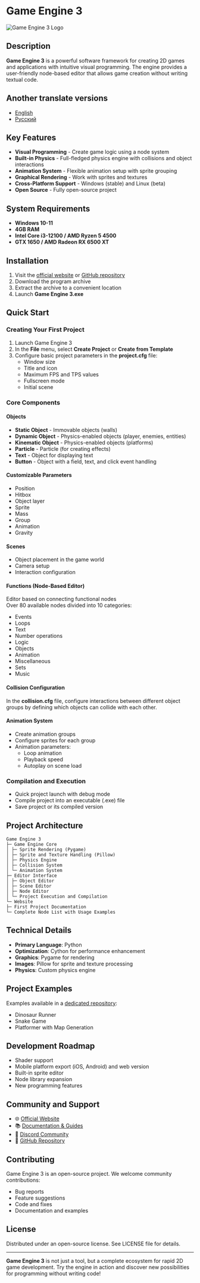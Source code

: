 # Game Engine 3

![Game Engine 3 Logo](https://habrastorage.org/getpro/habr/upload_files/271/741/7fc/2717417fc68548727302672b1df80771.png)

## Description

**Game Engine 3** is a powerful software framework for creating 2D games and applications with intuitive visual programming. The engine provides a user-friendly node-based editor that allows game creation without writing textual code.

## Another translate versions

- [English](descriptions/en.md)
- [Русский](descriptions/ru.md)

## Key Features

- **Visual Programming** - Create game logic using a node system
- **Built-in Physics** - Full-fledged physics engine with collisions and object interactions
- **Animation System** - Flexible animation setup with sprite grouping
- **Graphical Rendering** - Work with sprites and textures
- **Cross-Platform Support** - Windows (stable) and Linux (beta)
- **Open Source** - Fully open-source project

## System Requirements

- **Windows 10-11**
- **4GB RAM**
- **Intel Core i3-12100 / AMD Ryzen 5 4500**
- **GTX 1650 / AMD Radeon RX 6500 XT**

## Installation

1. Visit the [official website](https://artyom7777.pythonanywhere.com/) or [GitHub repository](https://github.com/artyom7774/Game-Engine-3/releases/)
2. Download the program archive
3. Extract the archive to a convenient location
4. Launch **Game Engine 3.exe**

## Quick Start

### Creating Your First Project

1. Launch Game Engine 3
2. In the **File** menu, select **Create Project** or **Create from Template**
3. Configure basic project parameters in the **project.cfg** file:
   - Window size
   - Title and icon
   - Maximum FPS and TPS values
   - Fullscreen mode
   - Initial scene

### Core Components

#### Objects

- **Static Object** - Immovable objects (walls)
- **Dynamic Object** - Physics-enabled objects (player, enemies, entities)
- **Kinematic Object** - Physics-enabled objects (platforms)
- **Particle** - Particle (for creating effects)
- **Text** - Object for displaying text
- **Button** - Object with a field, text, and click event handling

#### Customizable Parameters

- Position
- Hitbox
- Object layer
- Sprite
- Mass
- Group
- Animation
- Gravity

#### Scenes

- Object placement in the game world
- Camera setup
- Interaction configuration

#### Functions (Node-Based Editor)

Editor based on connecting functional nodes
<br>
Over 80 available nodes divided into 10 categories:
- Events
- Loops
- Text
- Number operations
- Logic
- Objects
- Animation
- Miscellaneous
- Sets
- Music

#### Collision Configuration

In the **collision.cfg** file, configure interactions between different object groups by defining which objects can collide with each other.

#### Animation System

- Create animation groups
- Configure sprites for each group
- Animation parameters:
  - Loop animation
  - Playback speed
  - Autoplay on scene load

### Compilation and Execution

- Quick project launch with debug mode
- Compile project into an executable (.exe) file
- Save project or its compiled version

## Project Architecture

```
Game Engine 3
├─ Game Engine Core
│ ├─ Sprite Rendering (Pygame)
│ ├─ Sprite and Texture Handling (Pillow)
│ ├─ Physics Engine
│ ├─ Collision System
│ └─ Animation System
├─ Editor Interface
│ ├─ Object Editor
│ ├─ Scene Editor
│ ├─ Node Editor
│ └─ Project Execution and Compilation
└─ Website
├─ First Project Documentation
└─ Complete Node List with Usage Examples
```

## Technical Details

- **Primary Language**: Python
- **Optimization**: Cython for performance enhancement
- **Graphics**: Pygame for rendering
- **Images**: Pillow for sprite and texture processing
- **Physics**: Custom physics engine

## Project Examples

Examples available in a [dedicated repository](https://github.com/artyom7774/Game-Engine-3-projects):
- Dinosaur Runner
- Snake Game
- Platformer with Map Generation

## Development Roadmap

- Shader support
- Mobile platform export (iOS, Android) and web version
- Built-in sprite editor
- Node library expansion
- New programming features

## Community and Support

- 🌐 [Official Website](https://artyom7777.pythonanywhere.com/)
- 📚 [Documentation & Guides](https://artyom7777.pythonanywhere.com/)
- 💬 [Discord Community](https://discord.gg/AgYqzHYUVf)
- 📝 [GitHub Repository](https://github.com/artyom7774/Game-Engine-3)

## Contributing

Game Engine 3 is an open-source project. We welcome community contributions:
- Bug reports
- Feature suggestions
- Code and fixes
- Documentation and examples

## License

Distributed under an open-source license. See LICENSE file for details.

---

**Game Engine 3** is not just a tool, but a complete ecosystem for rapid 2D game development. Try the engine in action and discover new possibilities for programming without writing code!

